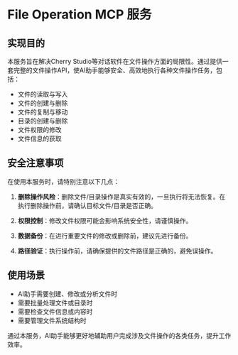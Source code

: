 # File Operation MCP 服务

## 实现目的

本服务旨在解决Cherry Studio等对话软件在文件操作方面的局限性。通过提供一套完整的文件操作API，使AI助手能够安全、高效地执行各种文件操作任务，包括：

- 文件的读取与写入
- 文件的创建与删除
- 文件的复制与移动
- 目录的创建与删除
- 文件权限的修改
- 文件信息的获取

## 安全注意事项

在使用本服务时，请特别注意以下几点：

1. **删除操作风险**：删除文件/目录操作是真实有效的，一旦执行将无法恢复。在执行删除操作前，请确认目标文件/目录是否正确。

2. **权限控制**：修改文件权限可能会影响系统安全性，请谨慎操作。

3. **数据备份**：在进行重要文件的修改或删除前，建议先进行备份。

4. **路径验证**：执行操作前，请确保提供的文件路径是正确的，避免误操作。

## 使用场景

- AI助手需要创建、修改或分析文件时
- 需要批量处理文件或目录时
- 需要检查文件信息或内容时
- 需要管理文件系统结构时

通过本服务，AI助手能够更好地辅助用户完成涉及文件操作的各类任务，提升工作效率。
